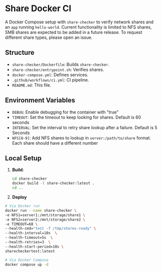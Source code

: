 # Share Docker CI

A Docker Compose setup with `share-checker` to verify network shares and an `app` running `hello-world`.
Current functionality is limited to NFS shares, SMB shares are expected to be added in a future release.
To request different share types, please open an issue.

## Structure

- `share-checker/Dockerfile`: Builds `share-checker`.
- `share-checker/entrypoint.sh`: Verifies shares.
- `docker-compose.yml`: Defines services.
- `.github/workflows/ci.yml`: CI pipeline.
- `README.md`: This file.

## Environment Variables

- `DEBUG`: Enable debugging for the container with "true"
- `TIMEOUT`: Set the timeout to keep looking for shares. Default is 60 seconds
- `INTERVAL`: Set the interval to retry share lookup after a failure. Default is 5 Seconds
- `NFS[0-9]`: Add NFS shares to lookup in `server:/path/to/share` format. Each share should have a different number

## Local Setup

1. **Build**:
   ```bash
   cd share-checker
   docker build -t share-checker:latest .
   cd ..
   ```

2. **Deploy**
  ```bash
  # Via Docker run
  docker run --name share-checker \
  -e NFS1=server1:/mnt/storage/share1 \
  -e NFS2=server2:/mnt/storage/share2 \
  -e TIMEOUT=60 \
  --health-cmd="test -f /tmp/shares-ready" \
  --health-interval=10s  \
  --health-timeout=5s  \
  --health-retries=3  \
  --health-start-period=10s \
  sharecheckertest:latest

  # Via Docker Compose
  docker compose up -d
  ```
